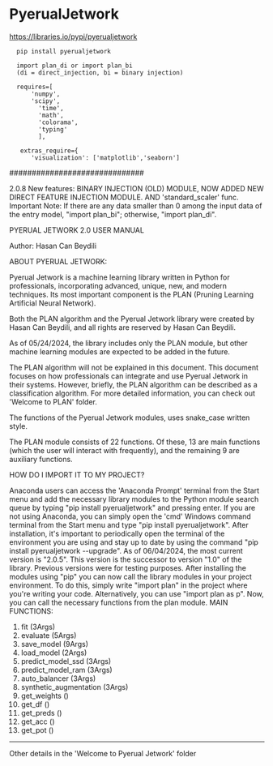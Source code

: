# PyerualJetwork 

https://libraries.io/pypi/pyerualjetwork

      pip install pyerualjetwork
      
      import plan_di or import plan_bi
      (di = direct_injection, bi = binary injection)
      
      requires=[
          'numpy',
          'scipy',
            'time',
            'math',
            'colorama',
            'typing'
            ],
      
       extras_require={
          'visualization': ['matplotlib','seaborn']
          
##############################

2.0.8 New features: BINARY INJECTION (OLD) MODULE, NOW ADDED NEW DIRECT FEATURE INJECTION MODULE. AND 'standard_scaler' func. Important Note: If there are any data smaller than 0 among the input data of the entry model, "import plan_bi"; otherwise, "import plan_di". 

PYERUAL JETWORK 2.0 USER MANUAL

Author: Hasan Can Beydili

ABOUT PYERUAL JETWORK:

Pyerual Jetwork is a machine learning library written in Python for professionals, incorporating advanced, unique, new, and modern techniques. Its most important component is the PLAN (Pruning Learning Artificial Neural Network).

Both the PLAN algorithm and the Pyerual Jetwork library were created by Hasan Can Beydili, and all rights are reserved by Hasan Can Beydili.

As of 05/24/2024, the library includes only the PLAN module, but other machine learning modules are expected to be added in the future.

The PLAN algorithm will not be explained in this document. This document focuses on how professionals can integrate and use Pyerual Jetwork in their systems. However, briefly, the PLAN algorithm can be described as a classification algorithm. For more detailed information, you can check out 'Welcome to PLAN' folder.

The functions of the Pyerual Jetwork modules, uses snake_case written style.

The PLAN module consists of 22 functions. Of these, 13 are main functions (which the user will interact with frequently), and the remaining 9 are auxiliary functions.

HOW DO I IMPORT IT TO MY PROJECT?

Anaconda users can access the 'Anaconda Prompt' terminal from the Start menu and add the necessary library modules to the Python module search queue by typing "pip install pyerualjetwork" and pressing enter. If you are not using Anaconda, you can simply open the 'cmd' Windows command terminal from the Start menu and type "pip install pyerualjetwork". After installation, it's important to periodically open the terminal of the environment you are using and stay up to date by using the command "pip install pyerualjetwork --upgrade". As of 06/04/2024, the most current version is "2.0.5". This version is the successor to version "1.0" of the library. Previous versions were for testing purposes.
After installing the modules using "pip" you can now call the library modules in your project environment. To do this, simply write "import plan" in the project where you're writing your code. Alternatively, you can use "import plan as p". Now, you can call the necessary functions from the plan module.
MAIN FUNCTIONS:
1. fit (3Args)
2. evaluate (5Args)
3. save_model (9Args)
4. load_model (2Args)
5. predict_model_ssd (3Args)
6. predict_model_ram (3Args)
7. auto_balancer (3Args)
8. synthetic_augmentation (3Args)
9. get_weights ()
10. get_df ()
11. get_preds ()
12. get_acc ()
13. get_pot ()
-----

Other details in the 'Welcome to Pyerual Jetwork' folder
